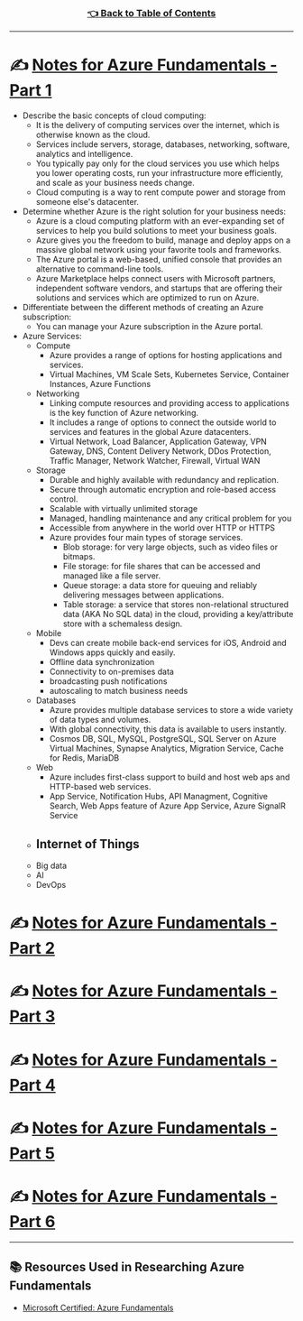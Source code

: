 <h3 align="center"><a href="../table_of_contents.md">👈 Back to Table of Contents</a></h3>

---

# ✍️ [Notes for Azure Fundamentals - Part 1](https://docs.microsoft.com/en-us/learn/paths/az-900-describe-cloud-concepts/)
  - Describe the basic concepts of cloud computing:
    - It is the delivery of computing services over the internet, which is otherwise known as the cloud. 
    - Services include servers, storage, databases, networking, software, analytics and intelligence. 
    - You typically pay only for the cloud services you use which helps you lower operating costs, run your infrastructure more efficiently, and scale as your business needs change. 
    - Cloud computing is a way to rent compute power and storage from someone else's datacenter. 
  - Determine whether Azure is the right solution for your business needs:
    - Azure is a cloud computing platform with an ever-expanding set of services to help you build solutions to meet your business goals.
    - Azure gives you the freedom to build, manage and deploy apps on a massive global network using your favorite tools and frameworks. 
    - The Azure portal is a web-based, unified console that provides an alternative to command-line tools.
    - Azure Marketplace helps connect users with Microsoft partners, independent software vendors, and startups that are offering their solutions and services which are optimized to run on Azure.
  - Differentiate between the different methods of creating an Azure subscription:
    - You can manage your Azure subscription in the Azure portal. 
  - Azure Services:
    - Compute 
      - Azure provides a range of options for hosting applications and services.
      - Virtual Machines, VM Scale Sets, Kubernetes Service, Container Instances, Azure Functions
    - Networking
      - Linking compute resources and providing access to applications is the key function of Azure networking. 
      - It includes a range of options to connect the outside world to services and features in the global Azure datacenters.
      - Virtual Network, Load Balancer, Application Gateway, VPN Gateway, DNS, Content Delivery Network, DDos Protection, Traffic Manager, Network Watcher, Firewall, Virtual WAN
    - Storage
      - Durable and highly available with redundancy and replication.
      - Secure through automatic encryption and role-based access control.
      - Scalable with virtually unlimited storage 
      - Managed, handling maintenance and any critical problem for you
      - Accessible from anywhere in the world over HTTP or HTTPS
      - Azure provides four main types of storage services. 
        - Blob storage: for very large objects, such as video files or bitmaps.
        - File storage: for file shares that can be accessed and managed like a file server. 
        - Queue storage: a data store for queuing and reliably delivering messages between applications. 
        - Table storage: a service that stores non-relational structured data (AKA No SQL data) in the cloud, providing a key/attribute store with a schemaless design.
    - Mobile
      - Devs can create mobile back-end services for iOS, Android and Windows apps quickly and easily. 
      - Offline data synchronization
      - Connectivity to on-premises data
      - broadcasting push notifications
      - autoscaling to match business needs
    - Databases
      - Azure provides multiple database services to store a wide variety of data types and volumes. 
      - With global connectivity, this data is available to users instantly. 
      - Cosmos DB, SQL, MySQL, PostgreSQL, SQL Server on Azure Virtual Machines, Synapse Analytics, Migration Service, Cache for Redis, MariaDB
    - Web
      - Azure includes first-class support to build and host web aps and HTTP-based web services. 
      - App Service, Notification Hubs, API Managment, Cognitive Search, Web Apps feature of Azure App Service, Azure SignalR Service
    - Internet of Things
      - 
    - Big data
    - AI
    - DevOps

# ✍️ [Notes for Azure Fundamentals - Part 2](https://docs.microsoft.com/en-us/learn/paths/az-900-describe-core-azure-services/)

# ✍️ [Notes for Azure Fundamentals - Part 3](https://docs.microsoft.com/en-us/learn/paths/az-900-describe-core-solutions-management-tools-azure/)

# ✍️ [Notes for Azure Fundamentals - Part 4](https://docs.microsoft.com/en-us/learn/paths/az-900-describe-general-security-network-security-features/)

# ✍️ [Notes for Azure Fundamentals - Part 5](https://docs.microsoft.com/en-us/learn/paths/az-900-describe-identity-governance-privacy-compliance-features/)

# ✍️ [Notes for Azure Fundamentals - Part 6](https://docs.microsoft.com/en-us/learn/paths/az-900-describe-azure-cost-management-service-level-agreements/)

---

## 📚 Resources Used in Researching Azure Fundamentals 
- [Microsoft Certified: Azure Fundamentals](https://docs.microsoft.com/en-us/learn/certifications/azure-fundamentals/?ns-enrollment-type=Collection&ns-enrollment-id=p105trp0qxy8k6)